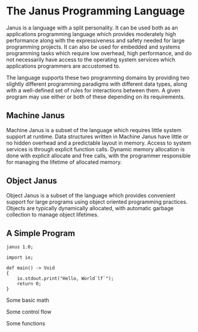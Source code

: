 
# The Janus Programming Language

Janus is a language with a split personality.  It can be used both as an
applications programming language which provides moderately high performance
along with the expressiveness and safety needed for large programming projects.
It can also be used for embedded and systems programming tasks which require
low overhead, high performance, and do not necessarily have access to the
operating system services which applications programmers are accustomed to.

The language supports these two programming domains by providing two
slightly different programming paradigms with different data types, along
with a well-defined set of rules for interactions between them.  A given
program may use either or both of these depending on its requirements.

## Machine Janus
Machine Janus is a subset of the language which requires little system
support at runtime.  Data structures written in Machine Janus have little
or no hidden overhead and a predictable layout in memory.  Access to system
services is through explicit function calls.  Dynamic memory allocation
is done with explicit allocate and free calls, with the programmer responsible
for managing the lifetime of allocated memory.

## Object Janus
Object Janus is a subset of the language which provides convenient support
for large programs using object oriented programming practices.  Objects
are typically dynamically allocated, with automatic garbage collection to
manage object lifetimes.

## A Simple Program

```janus
janus 1.0;

import io;

def main() -> Void
{
	io.stdout.print("Hello, World`lf`");
	return 0;
}
```


Some basic math

Some control flow

Some functions



